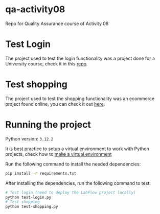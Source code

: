 # qa-activity08
Repo for Quality Assurance course of Activity 08

# Test Login

The project used to test the login functionality was a project done for a University course, check it in this [repo](https://github.com/ERodbot/LabFlow).

# Test shopping

The project used to test the shopping functionality was an ecommerce project found online, you can check it out [here](https://github.com/evershopcommerce/evershop).

# Running the project

Python version: `3.12.2`

It is best practice to setup a virtual environment to work with Python projects, check how to [make a virtual environment](https://www.freecodecamp.org/news/how-to-setup-virtual-environments-in-python/)

Run the following command to install the needed dependencies:
```bash
pip install -r requirements.txt
```

After installing the dependencies, run the following command to test:

```bash
# Test login (need to deploy the LabFlow project locally)
python test-login.py
# Test shopping
python test-shopping.py
```
